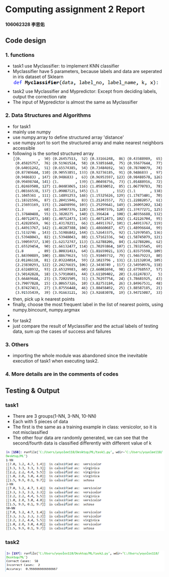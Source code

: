 # Computing assignment 2 Report
#### 106062328 李思佑

## Code design
### 1. functions
- task1 use Myclassifier: to implement KNN classifier
- Myclassifier have 5 parameters, because labels and data are seperated in iris dataset of Sklearn
![](./Myclassifier.png)
- task2 use Myclassifier and Mypredictor: Except from deciding labels, output the correction rate
- The input of Mypredictor is almost the same as Myclassifier

### 2. Data Structures and Algorithms
- for task1
- mainly use numpy
- use numpy.array to  define structured array 'distance'
- use numpy.sort to sort the structured array and make nearest neighbors accessible
- following is the sorted structured array
![](./sorted_dis.png)
- then, pick up k nearest points
- finally, choose the most frequent label in the list of nearest points, using numpy.bincount, numpy.argmax
-
- for task2
- just compare the result of Myclassifier and the actual labels of testing data, sum up the cases of success and failures



### 3. Others
- importing the whole module was abandoned since the inevitable execution of task1 when executing task2.

### 4. More details are in the comments of codes

## Testing & Output
### task1
- There are  3 groups(1-NN, 3-NN, 10-NN) 
- Each with 5 pieces of data
- The first is the same as a training example in class: versicolor, so it is not misclassified
- The other four data are randomly generated, we can see that the second/fourth data is classified differently with different value of k

![](./t1.png) 
### task2
![](./t2.png) 